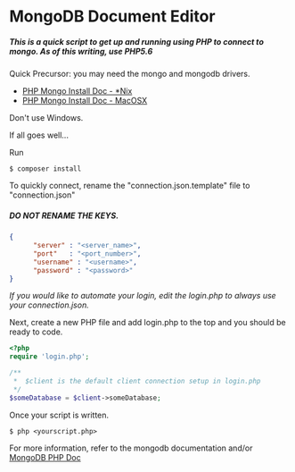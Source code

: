 # MongoDB Document Editor
##### This is a quick script to get up and running using PHP to connect to mongo. As of this writing, use PHP5.6

Quick Precursor: you may need the mongo and mongodb drivers.

* [PHP Mongo Install Doc - *Nix](http://php.net/manual/en/mongo.installation.php#mongo.installation.nix)
* [PHP Mongo Install Doc - MacOSX](http://php.net/manual/en/mongo.installation.php#mongo.installation.osx)

Don't use Windows.

If all goes well...

Run
```terminal
$ composer install
```

To quickly connect, rename the "connection.json.template" file to "connection.json"
##### DO NOT RENAME THE KEYS. 
```json
{ 
      "server" : "<server_name>",
      "port"   : "<port_number>",
      "username" : "<username>",
      "password" : "<password>"
}
```

*If you would like to automate your login, edit the login.php to always use your connection.json.*

Next, create a new PHP file and add login.php to the top and you should be ready to code.

```php
<?php
require 'login.php';

/**
 *  $client is the default client connection setup in login.php
 */
$someDatabase = $client->someDatabase;
```

Once your script is written.
```terminal
$ php <yourscript.php>
```

For more information, refer to the mongodb documentation and/or
[MongoDB PHP Doc](http://php.net/manual/en/book.mongo.php)

